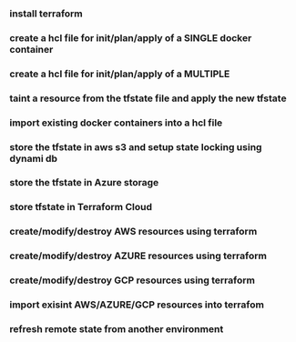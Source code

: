 ### install terraform

### create a hcl file for init/plan/apply of a SINGLE docker container

### create a hcl file for init/plan/apply of a MULTIPLE

### taint a resource from the tfstate file and apply the new tfstate

### import existing docker containers into a hcl file 

### store the tfstate in aws s3 and setup state locking using dynami db 

### store the tfstate in Azure storage

### store tfstate in Terraform Cloud 

### create/modify/destroy AWS resources using terraform

### create/modify/destroy AZURE resources using terraform 

### create/modify/destroy GCP resources using terraform 

### import exisint AWS/AZURE/GCP resources into terrafom

### refresh remote state from another environment 

### 